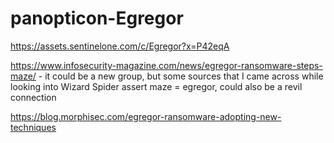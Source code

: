 # panopticon-Egregor

https://assets.sentinelone.com/c/Egregor?x=P42eqA

https://www.infosecurity-magazine.com/news/egregor-ransomware-steps-maze/ - it could be a new group, but some sources that I came across while looking into Wizard Spider assert maze = egregor, could also be a revil connection 

https://blog.morphisec.com/egregor-ransomware-adopting-new-techniques
